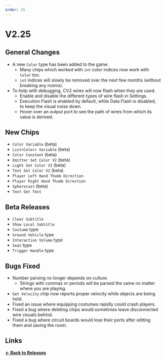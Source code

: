 ```yaml
---
order: 25
---
```


# V2.25

## General Changes

- A new `Color` type has been added to the game.
  - Many chips which worked with `int` color indices now work with `Color` too.
  - `int` indices will slowly be removed over the next few months (without breaking any rooms).
- To help with debugging, CV2 wires will now flash when they are used.
  - Enable and disable the different types of wire flash in Settings.
  - Execution Flash is enabled by default, while Data Flash is disabled, to keep the visual noise down.
  - Hover over an output port to see the path of wires from which its value is derived.

## New Chips

- `Color Variable` (beta)
- `List<Color> Variable` (beta)
- `Color Constant` (beta)
- `Emitter Set Color V2` (beta)
- `Light Set Color V2` (beta)
- `Text Set Color V2` (beta)
- `Player Left Hand Thumb Direction`
- `Player Right Hand Thumb Direction`
- `Spherecast` (beta)
- `Text Get Text`

## Beta Releases

- `Clear Subtitle`
- `Show Local Subtitle`
- `Costume` type
- `Ground Vehicle` type
- `Interaction Volume` type
- `Seat` type
- `Trigger Handle` type

## Bugs Fixed

- Number parsing no longer depends on culture.
  - Strings with commas or periods will be parsed the same no matter where you are playing.
- `Get Velocity` chip now reports proper velocity while objects are being held.
- Fixed an issue where equipping costumes rapidly could crash players.
- Fixed a bug where deleting chips would sometimes leave disconnected wire visuals behind.
- Fixed a bug where circuit boards would lose their ports after editing them and saving the room.

## Links

**[<- Back to Releases](./)**
